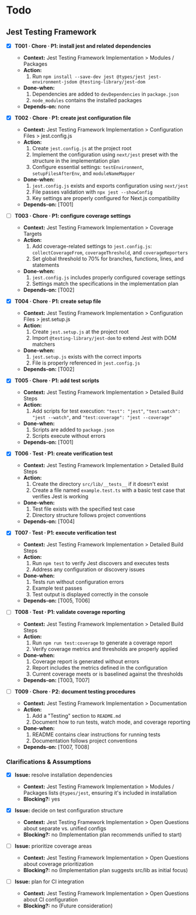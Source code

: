# Todo

## Jest Testing Framework
- [x] **T001 · Chore · P1: install jest and related dependencies**
    - **Context:** Jest Testing Framework Implementation > Modules / Packages
    - **Action:**
        1. Run `npm install --save-dev jest @types/jest jest-environment-jsdom @testing-library/jest-dom`
    - **Done-when:**
        1. Dependencies are added to `devDependencies` in `package.json`
        2. `node_modules` contains the installed packages
    - **Depends-on:** none

- [x] **T002 · Chore · P1: create jest configuration file**
    - **Context:** Jest Testing Framework Implementation > Configuration Files > jest.config.js
    - **Action:**
        1. Create `jest.config.js` at the project root
        2. Implement the configuration using `next/jest` preset with the structure in the implementation plan
        3. Configure essential settings: `testEnvironment`, `setupFilesAfterEnv`, and `moduleNameMapper`
    - **Done-when:**
        1. `jest.config.js` exists and exports configuration using `next/jest`
        2. File passes validation with `npx jest --showConfig`
        3. Key settings are properly configured for Next.js compatibility
    - **Depends-on:** [T001]

- [ ] **T003 · Chore · P1: configure coverage settings**
    - **Context:** Jest Testing Framework Implementation > Coverage Targets
    - **Action:**
        1. Add coverage-related settings to `jest.config.js`: `collectCoverageFrom`, `coverageThreshold`, and `coverageReporters`
        2. Set global threshold to 70% for branches, functions, lines, and statements
    - **Done-when:**
        1. `jest.config.js` includes properly configured coverage settings
        2. Settings match the specifications in the implementation plan
    - **Depends-on:** [T002]

- [x] **T004 · Chore · P1: create setup file**
    - **Context:** Jest Testing Framework Implementation > Configuration Files > jest.setup.js
    - **Action:**
        1. Create `jest.setup.js` at the project root
        2. Import `@testing-library/jest-dom` to extend Jest with DOM matchers
    - **Done-when:**
        1. `jest.setup.js` exists with the correct imports
        2. File is properly referenced in `jest.config.js`
    - **Depends-on:** [T002]

- [x] **T005 · Chore · P1: add test scripts**
    - **Context:** Jest Testing Framework Implementation > Detailed Build Steps
    - **Action:**
        1. Add scripts for test execution: `"test": "jest"`, `"test:watch": "jest --watch"`, and `"test:coverage": "jest --coverage"`
    - **Done-when:**
        1. Scripts are added to `package.json`
        2. Scripts execute without errors
    - **Depends-on:** [T001]

- [x] **T006 · Test · P1: create verification test**
    - **Context:** Jest Testing Framework Implementation > Detailed Build Steps
    - **Action:**
        1. Create the directory `src/lib/__tests__` if it doesn't exist
        2. Create a file named `example.test.ts` with a basic test case that verifies Jest is working
    - **Done-when:**
        1. Test file exists with the specified test case
        2. Directory structure follows project conventions
    - **Depends-on:** [T004]

- [x] **T007 · Test · P1: execute verification test**
    - **Context:** Jest Testing Framework Implementation > Detailed Build Steps
    - **Action:**
        1. Run `npm test` to verify Jest discovers and executes tests
        2. Address any configuration or discovery issues
    - **Done-when:**
        1. Tests run without configuration errors
        2. Example test passes
        3. Test output is displayed correctly in the console
    - **Depends-on:** [T005, T006]

- [ ] **T008 · Test · P1: validate coverage reporting**
    - **Context:** Jest Testing Framework Implementation > Detailed Build Steps
    - **Action:**
        1. Run `npm run test:coverage` to generate a coverage report
        2. Verify coverage metrics and thresholds are properly applied
    - **Done-when:**
        1. Coverage report is generated without errors
        2. Report includes the metrics defined in the configuration
        3. Current coverage meets or is baselined against the thresholds
    - **Depends-on:** [T003, T007]

- [ ] **T009 · Chore · P2: document testing procedures**
    - **Context:** Jest Testing Framework Implementation > Documentation
    - **Action:**
        1. Add a "Testing" section to `README.md`
        2. Document how to run tests, watch mode, and coverage reporting
    - **Done-when:**
        1. README contains clear instructions for running tests
        2. Documentation follows project conventions
    - **Depends-on:** [T007, T008]

### Clarifications & Assumptions
- [x] **Issue:** resolve installation dependencies
    - **Context:** Jest Testing Framework Implementation > Modules / Packages lists `@types/jest`, ensuring it's included in installation
    - **Blocking?:** yes

- [x] **Issue:** decide on test configuration structure
    - **Context:** Jest Testing Framework Implementation > Open Questions about separate vs. unified configs
    - **Blocking?:** no (Implementation plan recommends unified to start)

- [ ] **Issue:** prioritize coverage areas
    - **Context:** Jest Testing Framework Implementation > Open Questions about coverage prioritization
    - **Blocking?:** no (Implementation plan suggests src/lib as initial focus)

- [ ] **Issue:** plan for CI integration
    - **Context:** Jest Testing Framework Implementation > Open Questions about CI configuration
    - **Blocking?:** no (Future consideration)